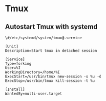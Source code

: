 # Tmux

## Autostart Tmux with systemd

```
\#/etc/systemd/system/tmux@.service

[Unit]
Description=Start tmux in detached session

[Service]
Type=forking
User=%I
WorkingDirectory=/home/%I
ExecStart=/usr/bin/tmux new-session -s %u -d
ExecStop=/usr/bin/tmux kill-session -t %u

[Install]
WantedBy=multi-user.target
```
